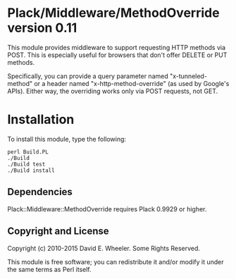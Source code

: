 Plack/Middleware/MethodOverride version 0.11
============================================

This module provides middleware to support requesting HTTP methods via POST.
This is especially useful for browsers that don't offer DELETE or PUT methods.

Specifically, you can provide a query parameter named "x-tunneled-method" or a
header named "x-http-method-override" (as used by Google's APIs). Either way,
the overriding works only via POST requests, not GET.

Installation
============

To install this module, type the following:

    perl Build.PL
    ./Build
    ./Build test
    ./Build install

Dependencies
------------

Plack::Middleware::MethodOverride requires Plack 0.9929 or higher.

Copyright and License
---------------------

Copyright (c) 2010-2015 David E. Wheeler. Some Rights Reserved.

This module is free software; you can redistribute it and/or modify it under
the same terms as Perl itself.
